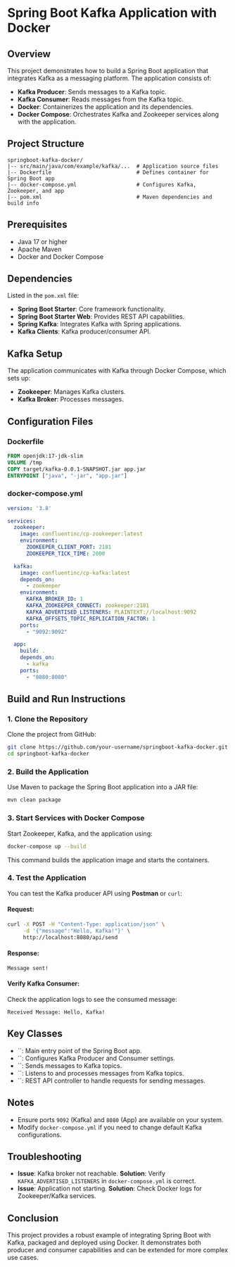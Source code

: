 # Spring Boot Kafka Application with Docker

## Overview

This project demonstrates how to build a Spring Boot application that integrates Kafka as a messaging platform. The application consists of:

- **Kafka Producer**: Sends messages to a Kafka topic.
- **Kafka Consumer**: Reads messages from the Kafka topic.
- **Docker**: Containerizes the application and its dependencies.
- **Docker Compose**: Orchestrates Kafka and Zookeeper services along with the application.

## Project Structure

```
springboot-kafka-docker/
|-- src/main/java/com/example/kafka/...  # Application source files
|-- Dockerfile                           # Defines container for Spring Boot app
|-- docker-compose.yml                   # Configures Kafka, Zookeeper, and app
|-- pom.xml                              # Maven dependencies and build info
```

## Prerequisites

- Java 17 or higher
- Apache Maven
- Docker and Docker Compose

## Dependencies

Listed in the `pom.xml` file:

- **Spring Boot Starter**: Core framework functionality.
- **Spring Boot Starter Web**: Provides REST API capabilities.
- **Spring Kafka**: Integrates Kafka with Spring applications.
- **Kafka Clients**: Kafka producer/consumer API.

## Kafka Setup

The application communicates with Kafka through Docker Compose, which sets up:

- **Zookeeper**: Manages Kafka clusters.
- **Kafka Broker**: Processes messages.

## Configuration Files

### Dockerfile

```dockerfile
FROM openjdk:17-jdk-slim
VOLUME /tmp
COPY target/kafka-0.0.1-SNAPSHOT.jar app.jar
ENTRYPOINT ["java", "-jar", "app.jar"]
```

### docker-compose.yml

```yaml
version: '3.8'

services:
  zookeeper:
    image: confluentinc/cp-zookeeper:latest
    environment:
      ZOOKEEPER_CLIENT_PORT: 2181
      ZOOKEEPER_TICK_TIME: 2000

  kafka:
    image: confluentinc/cp-kafka:latest
    depends_on:
      - zookeeper
    environment:
      KAFKA_BROKER_ID: 1
      KAFKA_ZOOKEEPER_CONNECT: zookeeper:2181
      KAFKA_ADVERTISED_LISTENERS: PLAINTEXT://localhost:9092
      KAFKA_OFFSETS_TOPIC_REPLICATION_FACTOR: 1
    ports:
      - "9092:9092"

  app:
    build: .
    depends_on:
      - kafka
    ports:
      - "8080:8080"
```

## Build and Run Instructions

### 1. Clone the Repository

Clone the project from GitHub:

```bash
git clone https://github.com/your-username/springboot-kafka-docker.git
cd springboot-kafka-docker
```

### 2. Build the Application

Use Maven to package the Spring Boot application into a JAR file:

```bash
mvn clean package
```

### 3. Start Services with Docker Compose

Start Zookeeper, Kafka, and the application using:

```bash
docker-compose up --build
```

This command builds the application image and starts the containers.

### 4. Test the Application

You can test the Kafka producer API using **Postman** or `curl`:

#### Request:

```bash
curl -X POST -H "Content-Type: application/json" \
     -d '{"message":"Hello, Kafka!"}' \
     http://localhost:8080/api/send
```

#### Response:

```
Message sent!
```

#### Verify Kafka Consumer:

Check the application logs to see the consumed message:

```
Received Message: Hello, Kafka!
```

## Key Classes

- ``: Main entry point of the Spring Boot app.
- ``: Configures Kafka Producer and Consumer settings.
- ``: Sends messages to Kafka topics.
- ``: Listens to and processes messages from Kafka topics.
- ``: REST API controller to handle requests for sending messages.

## Notes

- Ensure ports `9092` (Kafka) and `8080` (App) are available on your system.
- Modify `docker-compose.yml` if you need to change default Kafka configurations.

## Troubleshooting

- **Issue**: Kafka broker not reachable. **Solution**: Verify `KAFKA_ADVERTISED_LISTENERS` in `docker-compose.yml` is correct.
- **Issue**: Application not starting. **Solution**: Check Docker logs for Zookeeper/Kafka services.

## Conclusion

This project provides a robust example of integrating Spring Boot with Kafka, packaged and deployed using Docker. It demonstrates both producer and consumer capabilities and can be extended for more complex use cases.

